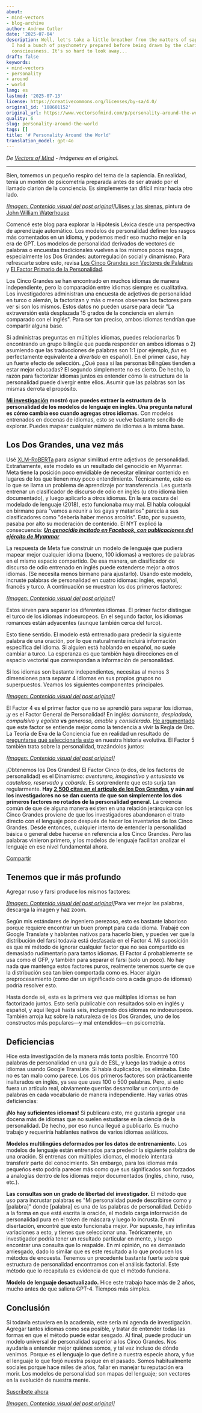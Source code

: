 ```yaml
---
about:
- mind-vectors
- blog-archive
author: Andrew Cutler
date: '2025-07-04'
description: Well, let's take a little breather from the matters of sapience. In fact,
  I had a bunch of psychometry prepared before being drawn by the clarion call of
  consciousness. It's so hard to look away...
draft: false
keywords:
- mind-vectors
- personality
- around
- world
lang: es
lastmod: '2025-07-13'
license: https://creativecommons.org/licenses/by-sa/4.0/
original_id: '108601152'
original_url: https://www.vectorsofmind.com/p/personality-around-the-world
quality: 6
slug: personality-around-the-world
tags: []
title: '# Personality Around the World'
translation_model: gpt-4o
---
```


*De [Vectors of Mind](https://www.vectorsofmind.com/p/personality-around-the-world) - imágenes en el original.*

---

Bien, tomemos un pequeño respiro del tema de la sapiencia. En realidad, tenía un montón de psicometría preparada antes de ser atraído por el llamado clarion de la conciencia. Es simplemente tan difícil mirar hacia otro lado.

[*[Imagen: Contenido visual del post original]*](https://substackcdn.com/image/fetch/$s_!X2nA!,f_auto,q_auto:good,fl_progressive:steep/https%3A%2F%2Fsubstack-post-media.s3.amazonaws.com%2Fpublic%2Fimages%2F62106fb3-6e73-444d-96f1-07b95ec828f9_1024x506.jpeg)[Ulises y las sirenas](https://en.wikipedia.org/wiki/Ulysses_and_the_Sirens_\(Waterhouse\)), pintura de [John William Waterhouse](https://en.wikipedia.org/wiki/John_William_Waterhouse)

Comencé este blog para explorar la Hipótesis Léxica desde una perspectiva de aprendizaje automático. Los modelos de personalidad definen los rasgos más comentados en un idioma, y podemos medir eso mucho mejor en la era de GPT. Los modelos de personalidad derivados de vectores de palabras o encuestas tradicionales vuelven a los mismos pocos rasgos, especialmente los Dos Grandes: autorregulación social y dinamismo. Para refrescarte sobre esto, revisa [Los Cinco Grandes son Vectores de Palabras](https://vectors.substack.com/p/the-big-five-are-word-vectors) y [El Factor Primario de la Personalidad](https://vectors.substack.com/p/primary-factor-of-personality-part).

Los Cinco Grandes se han encontrado en muchos idiomas de manera independiente, pero la comparación entre idiomas siempre es cualitativa. Los investigadores administran una encuesta de adjetivos de personalidad en turco o alemán, la factorizan y más o menos observan los factores para ver si son los mismos. Estos datos no pueden usarse para decir "La extraversión está desplazada 15 grados de la conciencia en alemán comparado con el inglés". Para ser tan preciso, ambos idiomas tendrían que compartir alguna base.

Si administras preguntas en múltiples idiomas, puedes relacionarlas 1) encontrando un grupo bilingüe que pueda responder en ambos idiomas o 2) asumiendo que las traducciones de palabras son 1:1 (por ejemplo, _fun_ es perfectamente equivalente a _divertido_ en español). En el primer caso, hay un fuerte efecto de selección. ¿Qué pasa si las personas bilingües tienden a estar mejor educadas? El segundo simplemente no es cierto. De hecho, la razón para factorizar idiomas juntos es entender cómo la estructura de la personalidad puede divergir entre ellos. Asumir que las palabras son las mismas derrota el propósito.

**[Mi investigación](https://arxiv.org/abs/2203.02092) mostró que puedes extraer la estructura de la personalidad de los modelos de lenguaje en inglés. Una pregunta natural es cómo cambia eso cuando agregas otros idiomas.** Con modelos entrenados en docenas de idiomas, esto se vuelve bastante sencillo de explorar. Puedes mapear cualquier número de idiomas a la misma base.

## Los Dos Grandes, una vez más

Usé [XLM-RoBERTa](https://huggingface.co/xlm-roberta-base) para asignar similitud entre adjetivos de personalidad. Extrañamente, este modelo es un resultado del genocidio en Myanmar. Meta tiene la posición poco envidiable de necesitar eliminar contenido en lugares de los que tienen muy poco entendimiento. Técnicamente, esto es lo que se llama un problema de aprendizaje por transferencia. Les gustaría entrenar un clasificador de discurso de odio en inglés (u otro idioma bien documentado), y luego aplicarlo a otros idiomas. En la era oscura del modelado de lenguaje (2018), esto funcionaba muy mal. El habla coloquial en birmano para "vamos a reunir a los gays y matarlos" parecía a sus clasificadores como "debería haber menos arcoíris". Esto, por supuesto, pasaba por alto su moderación de contenido. El NYT explicó la consecuencia: _**[Un genocidio incitado en Facebook, con publicaciones del ejército de Myanmar](https://www.nytimes.com/2018/10/15/technology/myanmar-facebook-genocide.html)**_

La respuesta de Meta fue construir un modelo de lenguaje que pudiera mapear mejor cualquier idioma (bueno, 100 idiomas) a vectores de palabras en el mismo espacio compartido. De esa manera, un clasificador de discurso de odio entrenado en inglés puede extenderse mejor a otros idiomas. (Se necesita menos birmano para ajustarlo). Usando este modelo, incrusté palabras de personalidad en cuatro idiomas: inglés, español, francés y turco. A continuación se muestran los dos primeros factores:

[*[Imagen: Contenido visual del post original]*](https://substackcdn.com/image/fetch/$s_!eLVQ!,f_auto,q_auto:good,fl_progressive:steep/https%3A%2F%2Fsubstack-post-media.s3.amazonaws.com%2Fpublic%2Fimages%2Fdd3ff00d-d96d-4e3b-ada4-640e3cd66089_1245x954.png)

Estos sirven para separar los diferentes idiomas. El primer factor distingue el turco de los idiomas indoeuropeos. En el segundo factor, los idiomas romances están adyacentes (aunque también cerca del turco).

Esto tiene sentido. El modelo está entrenado para predecir la siguiente palabra de una oración, por lo que naturalmente incluirá información específica del idioma. Si alguien está hablando en español, no suele cambiar a turco. La esperanza es que también haya direcciones en el espacio vectorial que correspondan a información de personalidad.

Si los idiomas son bastante independientes, necesitas al menos 3 dimensiones para separar 4 idiomas en sus propios grupos no superpuestos. Veamos los siguientes componentes principales.

[*[Imagen: Contenido visual del post original]*](https://substackcdn.com/image/fetch/$s_!PRKA!,f_auto,q_auto:good,fl_progressive:steep/https%3A%2F%2Fsubstack-post-media.s3.amazonaws.com%2Fpublic%2Fimages%2F5eb70bd2-8684-4844-94bd-aa12adc030bf_1256x954.png)

El Factor 4 es el primer factor que no se aprendió para separar los idiomas, ¡y es el Factor General de Personalidad! En inglés: _dominante, despiadado, compulsivo_ y _egoísta_ **vs** _generoso, amable_ y _considerado_. [He argumentado](https://vectors.substack.com/p/primary-factor-of-personality-part) que este factor se entiende mejor como la tendencia a vivir la Regla de Oro. La Teoría de Eva de la Conciencia fue en realidad un resultado de [preguntarse qué seleccionaría esto](https://vectors.substack.com/p/consequences-of-conscience) en nuestra historia evolutiva. El Factor 5 también trata sobre la personalidad, trazándolos juntos:

[*[Imagen: Contenido visual del post original]*](https://substackcdn.com/image/fetch/$s_!pD64!,f_auto,q_auto:good,fl_progressive:steep/https%3A%2F%2Fsubstack-post-media.s3.amazonaws.com%2Fpublic%2Fimages%2F192dc8f4-db5e-4d96-b8a5-ce16c1cbf1f6_1264x954.png)

¡Obtenemos los Dos Grandes! El Factor Cinco (o dos, de los factores de personalidad) es el Dinamismo: _aventurero, imaginativo_ y _entusiasta_ **vs** _cauteloso, reservado_ y _cobarde._ Es sorprendente que esto surja tan regularmente. **Hay [2,500 citas en el artículo de los Dos Grandes](https://scholar.google.com/scholar?cites=11052969740325606797&as_sdt=2005&sciodt=0,5&hl=en), y aún así los investigadores no se dan cuenta de que son simplemente los dos primeros factores no rotados de la personalidad general.** La creencia común de que de alguna manera existen en una relación jerárquica con los Cinco Grandes proviene de que los investigadores abandonaron el trato directo con el lenguaje poco después de hacer los inventarios de los Cinco Grandes. Desde entonces, cualquier intento de entender la personalidad básica o general debe hacerse en referencia a los Cinco Grandes. Pero las palabras vinieron primero, y los modelos de lenguaje facilitan analizar el lenguaje en ese nivel fundamental ahora.

[Compartir](https://www.vectorsofmind.com/p/personality-around-the-world?utm_source=substack&utm_medium=email&utm_content=share&action=share)

## Tenemos que ir más profundo

Agregar ruso y farsi produce los mismos factores:

[*[Imagen: Contenido visual del post original]*](https://substackcdn.com/image/fetch/$s_!IIKx!,f_auto,q_auto:good,fl_progressive:steep/https%3A%2F%2Fsubstack-post-media.s3.amazonaws.com%2Fpublic%2Fimages%2F976f1c11-fd97-4184-a74a-a384a09b0579_2078x1715.png)Para ver mejor las palabras, descarga la imagen y haz zoom.

Según mis estándares de ingeniero perezoso, esto es bastante laborioso porque requiere encontrar un buen prompt para cada idioma. Trabajé con Google Translate y hablantes nativos para hacerlo bien, y puedes ver que la distribución del farsi todavía está desfasada en el Factor 4. Mi suposición es que mi método de ignorar cualquier factor que no sea compartido es demasiado rudimentario para tantos idiomas. El Factor 4 probablemente se usa como el GFP, y también para separar el farsi (solo un poco). No hay nada que mantenga estos factores puros, realmente tenemos suerte de que la distribución sea tan bien comportada como es. Hacer algún preprocesamiento (como dar un significado cero a cada grupo de idiomas) podría resolver esto.

Hasta donde sé, esta es la primera vez que múltiples idiomas se han factorizado juntos. Esto sería publicable con resultados solo en inglés y español, y aquí llegué hasta seis, incluyendo dos idiomas no indoeuropeos. También arroja luz sobre la naturaleza de los Dos Grandes, uno de los constructos más populares—y mal entendidos—en psicometría.

## Deficiencias

Hice esta investigación de la manera más tonta posible. Encontré 100 palabras de personalidad en una guía de ESL, y luego las traduje a otros idiomas usando Google Translate. Si había duplicados, los eliminaba. Esto no es tan malo como parece. Los dos primeros factores son prácticamente inalterados en inglés, ya sea que uses 100 o 500 palabras. Pero, si esto fuera un artículo real, obviamente querrías desarrollar un conjunto de palabras en cada vocabulario de manera independiente. Hay varias otras deficiencias:

**¡No hay suficientes idiomas!** Si publicara esto, me gustaría agregar una docena más de idiomas que no suelen estudiarse en la ciencia de la personalidad. De hecho, por eso nunca llegué a publicarlo. Es mucho trabajo y requeriría hablantes nativos de varios idiomas asiáticos.

**Modelos multilingües deformados por los datos de entrenamiento.** Los modelos de lenguaje están entrenados para predecir la siguiente palabra de una oración. Si entrenas con múltiples idiomas, el modelo intentará transferir parte del conocimiento. Sin embargo, para los idiomas más pequeños esto podría parecer más como que sus significados son forzados a analogías dentro de los idiomas mejor documentados (inglés, chino, ruso, etc.).

**Las consultas son un grado de libertad del investigador.** El método que uso para incrustar palabras es "Mi personalidad puede describirse como <mask> y [palabra]" donde [palabra] es una de las palabras de personalidad. Debido a la forma en que está escrita la oración, el modelo carga información de personalidad pura en el token de máscara y luego lo incrusta. En mi disertación, encontré que esto funcionaba mejor. Por supuesto, hay infinitas variaciones a esto, y tienes que seleccionar una. Teóricamente, un investigador podría tener un resultado particular en mente, y luego encontrar una consulta que lo respalde. En mi opinión, no es demasiado arriesgado, dado lo similar que es este resultado a lo que producen los métodos de encuesta. Tenemos un precedente bastante fuerte sobre qué estructura de personalidad encontramos con el análisis factorial. Este método que lo recapitula es evidencia de que el método funciona.

**Modelo de lenguaje desactualizado.** Hice este trabajo hace más de 2 años, mucho antes de que saliera GPT-4. Tiempos más simples.

## Conclusión

Si todavía estuviera en la academia, este sería mi agenda de investigación. Agregar tantos idiomas como sea posible, y tratar de entender todas las formas en que el método puede estar sesgado. Al final, puede producir un modelo universal de personalidad superior a los Cinco Grandes. Nos ayudaría a entender mejor quiénes somos, y tal vez incluso de dónde venimos. Porque es el lenguaje lo que define a nuestra especie ahora, y fue el lenguaje lo que forjó nuestra psique en el pasado. Somos habitualmente sociales porque hace miles de años, fallar en manejar tu reputación era morir. Los modelos de personalidad son mapas del lenguaje; son vectores en la evolución de nuestra mente.

[Suscríbete ahora](https://www.vectorsofmind.com/subscribe?)

[*[Imagen: Contenido visual del post original]*](https://substackcdn.com/image/fetch/$s_!MDwl!,f_auto,q_auto:good,fl_progressive:steep/https%3A%2F%2Fsubstack-post-media.s3.amazonaws.com%2Fpublic%2Fimages%2F935dcb92-8e91-41c3-9630-2a80f2bc9a06_1024x1024.png)